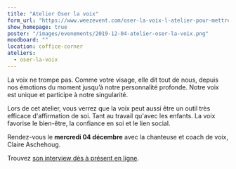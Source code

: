 ```yaml
---
title: "Atelier Oser la voix"
form_url: "https://www.weezevent.com/oser-la-voix-l-atelier-pour-mettre-de-l-energie-dans-votre-voix"
show_homepage: true
poster: "/images/evenements/2019-12-04-atelier-oser-la-voix.png"
moodboard: ""
location: coffice-corner
ateliers:
  - oser-la-voix
---
```


La voix ne trompe pas. Comme votre visage, elle dit tout de nous, depuis nos émotions du moment jusqu’à notre personnalité profonde. Notre voix est unique et participe à notre singularité.

Lors de cet atelier, vous verrez que la voix peut aussi être un outil très efficace d'affirmation de soi. Tant au travail qu'avec les enfants. La voix favorise le bien-être, la confiance en soi et le lien social.

Rendez-vous le **mercredi 04 décembre** avec la chanteuse et coach de voix, Claire Aschehoug.

Trouvez [son interview dès à présent en ligne](https://precious-prana.com/interviews/claire-aschehoug/).
